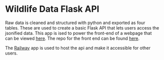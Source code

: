 <!-- ---
title: Flask
description: A popular minimal server framework for Python
tags:
  - python
  - flask
---

# Python Flask Example

This is a [Flask](https://flask.palletsprojects.com/en/1.1.x/) app that serves a simple JSON response.

[![Deploy on Railway](https://railway.app/button.svg)](https://railway.app/new/template/zUcpux)

## ✨ Features

- Python
- Flask

## 💁‍♀️ How to use

- Install Python requirements `pip install -r requirements.txt`
- Start the server for development `python3 main.py` -->

# Wildlife Data Flask API

Raw data is cleaned and structured with python and exported as four tables. These are used to create a basic Flask API that lets users access the jsonified data. This app is ised to power the front-end of a webpage that can be viewed [here](https://robotscott94.github.io/LMC-May-Wildlife-Rehab-Dashboard/). The repo for the front end can be found [here](https://github.com/robotscott94/LMC-May-Wildlife-Rehab-Dashboard).

The [Railway](railway.app) app is used to host the api and make it accessible for other users.
